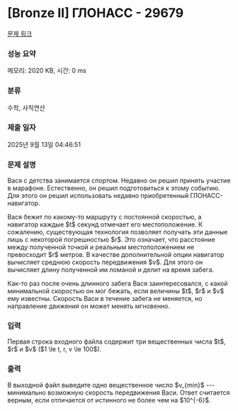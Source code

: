 # [Bronze II] ГЛОНАСС - 29679 

[문제 링크](https://www.acmicpc.net/problem/29679) 

### 성능 요약

메모리: 2020 KB, 시간: 0 ms

### 분류

수학, 사칙연산

### 제출 일자

2025년 9월 13일 04:46:51

### 문제 설명

<p>Вася с детства занимается спортом. Недавно он решил принять участие в марафоне. Естественно, он решил подготовиться к этому событию. Для этого он решил использовать недавно приобретенный ГЛОНАСС-навигатор.</p>

<p>Вася бежит по какому-то маршруту с постоянной скоростью, а навигатор каждые $t$ секунд отмечает его местоположение. К сожалению, существующая технология позволяет получать эти данные лишь с некоторой погрешностью $r$. Это означает, что расстояние между полученной точкой и реальным местоположением не превосходит $r$ метров. В качестве дополнительной опции навигатор вычисляет среднюю скорость передвижения $v$. Для этого он вычисляет длину полученной им ломаной и делит на время забега.</p>

<p>Как-то раз после очень длинного забега Вася заинтересовался, с какой минимальной скоростью он мог бежать, если величины $t$, $r$ и $v$ ему известны. Скорость Васи в течение забега не меняется, но направление движения он может менять мгновенно.</p>

### 입력 

 <p>Первая строка входного файла содержит три вещественных числа $t$, $r$ и $v$ ($1 \le t, r, v \le 100$).</p>

### 출력 

 <p>В выходной файл выведите одно вещественное число $v_{min}$ --- минимально возможную скорость передвижения Васи. Ответ считается верным, если отличается от истинного не более чем на $10^{-6}$.</p>

